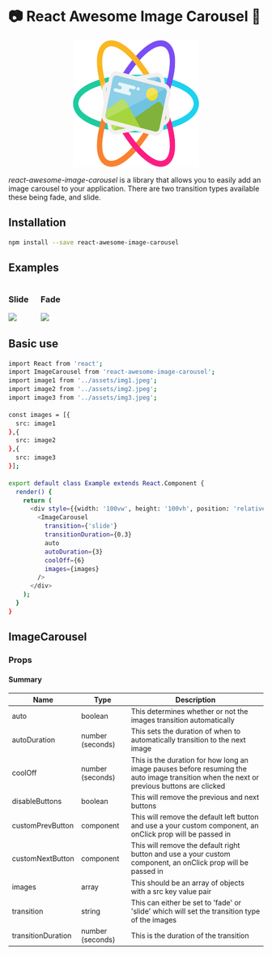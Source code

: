 # 📷 React Awesome Image Carousel 🌈
<div align="center">
  <a href="https://github.com/mikeham98/react-awesome-image-carousel">
    <img width="250" height="250" src="https://raw.githubusercontent.com/mikeham98/react-awesome-image-carousel/master/assets/react-awesome-image-carousel.svg?sanitize=true">
  </a>
</div>

*react-awesome-image-carousel* is a library that allows you to easily add an image carousel to your application. There are two transition types available these being fade, and slide.

## Installation
```bash
npm install --save react-awesome-image-carousel
```

## Examples
<div>
<div style="display: inline-block; margin-right: 20px;">
<h3>Slide</h3>
<img src="https://raw.githubusercontent.com/mikeham98/react-awesome-image-carousel/master/assets/slide.gif" height="300">
</div>

<div style="display: inline-block; margin-right: 20px;">
<h3>Fade</h3>
<img src="https://raw.githubusercontent.com/mikeham98/react-awesome-image-carousel/master/assets/fade.gif" height="300">
</div>
</div>

## Basic use
```bash
import React from 'react';
import ImageCarousel from 'react-awesome-image-carousel';
import image1 from '../assets/img1.jpeg';
import image2 from '../assets/img2.jpeg';
import image3 from '../assets/img3.jpeg';

const images = [{
  src: image1
},{
  src: image2
},{
  src: image3
}];

export default class Example extends React.Component {
  render() {
    return (
      <div style={{width: '100vw', height: '100vh', position: 'relative', overflow: 'hidden'}}>
        <ImageCarousel
          transition={'slide'}
          transitionDuration={0.3}
          auto
          autoDuration={3}
          coolOff={6}
          images={images}
        />
      </div>
    );
  }
}
```

## ImageCarousel
### Props
#### Summary
|Name                   |Type         |Description                                                                   |
|-----------------------|-------------|------------------------------------------------------------------------------|
|auto                   |boolean      |This determines whether or not the images transition automatically            |
|autoDuration           |number (seconds)      |This sets the duration of when to automatically transition to the next image  |
|coolOff                |number (seconds)       |This is the duration for how long an image pauses before resuming the auto image transition when the next or previous buttons are clicked  |
|disableButtons         |boolean      |This will remove the previous and next buttons  |
|customPrevButton       |component    |This will remove the default left button and use a your custom component, an onClick prop will be passed in  |
|customNextButton       |component    |This will remove the default right button and use a your custom component, an onClick prop will be passed in  |
|images             |array       |This should be an array of objects with a src key value pair|
|transition             |string       |This can either be set to 'fade' or 'slide' which will set the transition type of the images |
|transitionDuration     |number (seconds)       |This is the duration of the transition  |